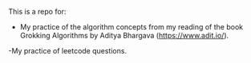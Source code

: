 This is a repo for:
 
 - My practice of the algorithm concepts from my reading of the book Grokking Algorithms by Aditya Bhargava (https://www.adit.io/).

 -My practice of leetcode questions.